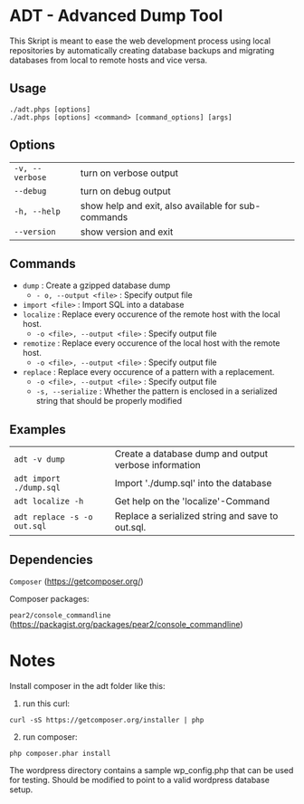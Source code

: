 # ADT - Advanced Dump Tool

This Skript is meant to ease the web development process using local repositories by automatically creating database backups and migrating databases from local to remote hosts and vice versa.

## Usage

```
./adt.phps [options]
./adt.phps [options] <command> [command_options] [args]
```

## Options

| 				  | 						  							|
| --------------- | --------------------------------------------------- |
| `-v, --verbose` | turn on verbose output    							|
| `--debug`       | turn on debug output      							|
| `-h, --help`    | show help and exit, also available for sub-commands |
| `--version`     | show version and exit     							|

## Commands

* `dump` : Create a gzipped database dump  
  - `- o, --output <file>` : Specify output file  
* `import <file>` : Import SQL into a database  
* `localize` : Replace every occurence of the remote host with the local host.
  - `-o <file>, --output <file>` : Specify output file  
* `remotize` : Replace every occurence of the local host with the remote host.
  - `-o <file>, --output <file>` : Specify output file  
* `replace` : Replace every occurence of a pattern with a replacement.
  - `-o <file>, --output <file>` : Specify output file
  - `-s, --serialize` : Whether the pattern is enclosed in a serialized string that should be properly modified

## Examples

| 						  	  |														  |
| --------------------------- | ----------------------------------------------------- |
| `adt -v dump` 		  	  | Create a database dump and output verbose information |
| `adt import ./dump.sql` 	  | Import './dump.sql' into the database 				  |
| `adt localize -h`		  	  | Get help on the 'localize'-Command					  |
| `adt replace -s -o out.sql` | Replace a serialized string and save to out.sql.	  |

## Dependencies

`Composer` (https://getcomposer.org/)

Composer packages:

`pear2/console_commandline` (https://packagist.org/packages/pear2/console_commandline)

# Notes

Install composer in the adt folder like this:

1. run this curl:
```
curl -sS https://getcomposer.org/installer | php
```

2. run composer:
```
php composer.phar install
```

The wordpress directory contains a sample wp_config.php that can be used for testing. Should be modified to point to a valid wordpress database setup.